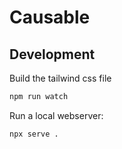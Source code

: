 # Causable

## Development

Build the tailwind css file
```bash
npm run watch
```

Run a local webserver:
```bash
npx serve .
```
